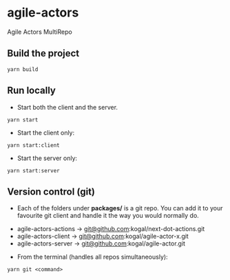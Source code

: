 # agile-actors

Agile Actors MultiRepo

## Build the project
```
yarn build
```

## Run locally

* Start both the client and the server.

```
yarn start
```

* Start the client only:

```
yarn start:client
```

* Start the server only:

```
yarn start:server
```

## Version control (git)

* Each of the folders under **packages/** is a git repo. You can add it to your favourite git client and handle it the way you would normally do.

 - agile-actors-actions -> git@github.com:kogal/next-dot-actions.git
 - agile-actors-client  -> git@github.com:kogal/agile-actor-x.git
 - agile-actors-server  -> git@github.com:kogal/agile-actor.git

* From the terminal (handles all repos simultaneously):

```
yarn git <command>
```
